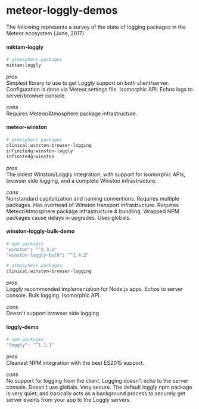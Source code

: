 # meteor-loggly-demos  

The following represents a survey of the state of logging packages in the Meteor ecosystem (June, 2017)


#### miktam-loggly  

```sh
# atmosphere packages
miktam:loggly  
```

_pros_  
Simplest library to use to get Loggly support on both client/server.  Configuration is done via Meteor.settings file. Isomorphic API.  Echos logs to server/browser console.

_cons_  
Requires Meteor/Atmosphere package infrastructure.  


#### meteor-winston  

```sh
# atmosphere packages
clinical:winston-browser-logging
infinitedg:winston-loggly
infinitedg:winston
```

_pros_  
The oldest Winston/Loggly integration, with support for isomorphic APIs, browser side logging, and a complete Winston infrastructure.  

_cons_  
Nonstandard capitalization and naming conventions.  Requires multiple packages. Has overhead of Winston transport infrastructure. Requires Meteor/Atmosphere package infrastructure & bundling.  Wrapped NPM packages cause delays in upgrades.  Uses globals.  


#### winston-loggly-bulk-demo  

```sh
# npm packages
"winston": "^2.3.1"
"winston-loggly-bulk": "^1.4.2"

# atmosphere packages
clinical:winston-browser-logging
```

_pros_  
Loggly recommended implementation for Node.js apps.  Echos to server console.  Bulk logging.  Isomorphic API.  

_cons_  
Doesn't support browser side logging.  


#### loggly-demo  

```sh
# npm packages
"loggly": "^1.1.1"
```

_pros_  
Cleanest NPM integration with the best ES2015 support.  

_cons_  
No support for logging from the client. Logging doesn't echo to the server console.  Doesn't use globals.  Very secure.  The default loggly npm package is very quiet; and basically acts as a background process to securely get server events from your app to the Loggly servers.  







